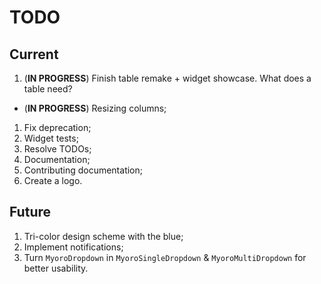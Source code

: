 # TODO

## Current

1. (**IN PROGRESS**) Finish table remake + widget showcase. What does a table need?

- (**IN PROGRESS**) Resizing columns;

1. Fix deprecation;
1. Widget tests;
1. Resolve TODOs;
1. Documentation;
1. Contributing documentation;
1. Create a logo.

## Future

1. Tri-color design scheme with the blue;
1. Implement notifications;
1. Turn `MyoroDropdown` in `MyoroSingleDropdown` & `MyoroMultiDropdown` for better usability.

